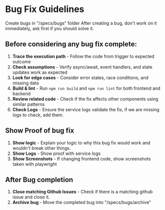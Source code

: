 # Bug Fix Guidelines

Create bugs in "/specs/bugs" folder
After creating a bug, don't work on it immediately, ask first if you should solve it.

## Before considering any bug fix complete:

1. **Trace the execution path** - Follow the code from trigger to expected outcome
2. **Check assumptions** - Verify async/await, event handlers, and state updates work as expected
3. **Look for edge cases** - Consider error states, race conditions, and missing data
4. **Build & lint** - Run `npm run build` and `npm run lint` for both frontend and backend
5. **Review related code** - Check if the fix affects other components using similar patterns
6. **Check Logs** - Ensure the service logs validate the fix, if we are missing logs to check, add them.

## Show Proof of bug fix

1. **Show logic** - Explain your logic to why this bug fix would work and wouldn't break other things.
2. **Show Logs** - Show proof with service logs
3. **Show Screenshots** - If changing frontend code, show screenshots taken with playwright

## After Bug completion

1. **Close matching Github Issues** - Check if there is a matching github issue and close it.
2. **Archive bug** - Move the completed bug into "/specs/bugs/archive"
